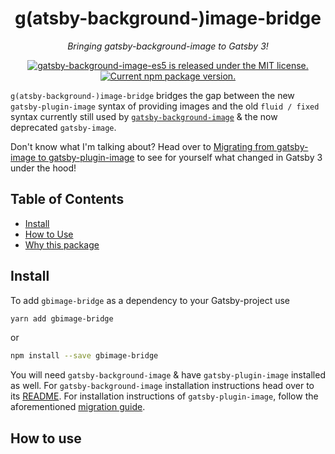 <h1 align="center">
  g(atsby-background-)image-bridge
</h1>
<p align="center">
  <i>Bringing gatsby-background-image to Gatsby 3!</i>
</p>
<p align="center">
  <a href="https://github.com/timhagn/gatsby-background-image/blob/main/LICENSE">
    <img src="https://img.shields.io/badge/license-MIT-blue.svg" alt="gatsby-background-image-es5 is released under the MIT license." />
  </a>
  <a href="https://www.npmjs.org/package/gbimage-bridge">
    <img src="https://img.shields.io/npm/v/gbimage-bridge.svg" alt="Current npm package version." />
  </a>
</p>

`g(atsby-background-)image-bridge` bridges the gap between the new
`gatsby-plugin-image` syntax of providing images and the old
`fluid / fixed` syntax currently still used by 
[`gatsby-background-image`](https://github.com/timhagn/gatsby-background-image)
& the now deprecated `gatsby-image`.

Don't know what I'm talking about? Head over to 
[Migrating from gatsby-image to gatsby-plugin-image](https://www.gatsbyjs.com/docs/reference/release-notes/image-migration-guide/)
to see for yourself what changed in Gatsby 3 under the hood!


## Table of Contents

- [Install](#install)
- [How to Use](#how-to-use)
- [Why this package](#why)


## Install

To add `gbimage-bridge` as a dependency to your Gatsby-project use

```bash
yarn add gbimage-bridge
```

or

```bash
npm install --save gbimage-bridge
```

You will need `gatsby-background-image` & have `gatsby-plugin-image` installed
as well. For `gatsby-background-image` installation instructions head over to
its [README](https://github.com/timhagn/gatsby-background-image/tree/main/packages/gatsby-background-image).
For installation instructions of `gatsby-plugin-image`, follow the
aforementioned [migration guide](https://www.gatsbyjs.com/docs/reference/release-notes/image-migration-guide/).


## How to use


